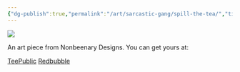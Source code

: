 ```yaml
---
{"dg-publish":true,"permalink":"/art/sarcastic-gang/spill-the-tea/","title":"Spill The Tea","tags":["Art","Books"]}
---
```



![](https://baserow-media.ams3.digitaloceanspaces.com/user_files/k3RrkkZvSmasnXqDq3qCjem4eHhcQX2C_2dd7638e4399f4a32cefcdea24d4f23699fa7d0a8e011432374f5f4396381c7e.png)

An art piece from Nonbeenary Designs. You can get yours at:

[TeePublic]()
[Redbubble]()
